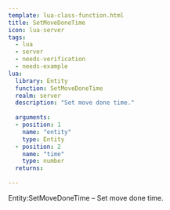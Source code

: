 ```yaml
---
template: lua-class-function.html
title: SetMoveDoneTime
icon: lua-server
tags:
  - lua
  - server
  - needs-verification
  - needs-example
lua:
  library: Entity
  function: SetMoveDoneTime
  realm: server
  description: "Set move done time."
  
  arguments:
  - position: 1
    name: "entity"
    type: Entity
  - position: 2
    name: "time"
    type: number
  returns:
    
---
```


<div class="lua__search__keywords">
Entity:SetMoveDoneTime &#x2013; Set move done time.
</div>

